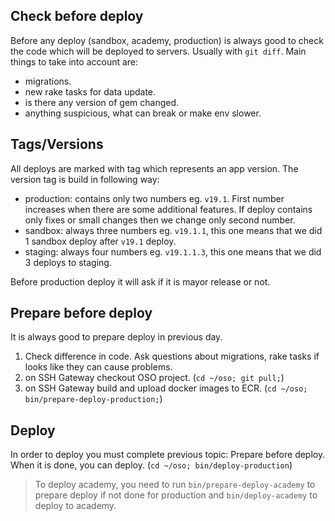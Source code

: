 ## Check before deploy

Before any deploy (sandbox, academy, production) is always good to check the code which will be deployed to servers. Usually with `git diff`. Main things to take into account are:
* migrations.
* new rake tasks for data update.
* is there any version of gem changed.
* anything suspicious, what can break or make env slower. 

## Tags/Versions

All deploys are marked with tag which represents an app version. The version tag is build in following way:
* production: contains only two numbers eg. `v19.1`. First number increases when there are some additional features. If deploy contains only fixes or small changes then we change only second number.
* sandbox: always three numbers eg. `v19.1.1`, this one means that we did 1 sandbox deploy after `v19.1` deploy.
* staging: always four numbers eg. `v19.1.1.3`, this one means that we did 3 deploys to staging.

Before production deploy it will ask if it is mayor release or not.

## Prepare before deploy

It is always good to prepare deploy in previous day.
1) Check difference in code. Ask questions about migrations, rake tasks if looks like they can cause problems.
2) on SSH Gateway checkout OSO project. (`cd ~/oso; git pull;`)
3) on SSH Gateway build and upload docker images to ECR. (`cd ~/oso; bin/prepare-deploy-production;`)

## Deploy

In order to deploy you must complete previous topic: Prepare before deploy. When it is done, you can deploy. (`cd ~/oso; bin/deploy-production`)

> To deploy academy, you need to run `bin/prepare-deploy-academy` to prepare deploy if not done for production and `bin/deploy-academy` to deploy to academy.